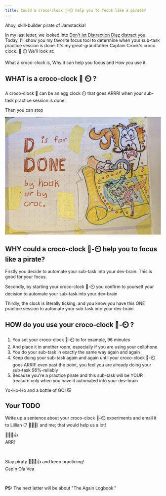 ```yaml
---
title: Could a croco-clock 🐊-⏲️ help you to focus like a pirate?
---
```


Ahoy, skill-builder pirate of Jamstackia!

In my last letter, we looked into [Don't let Distraction Diaz distract you](/posts/2022-09-29-automate/). Today, I'll show you my favorite focus tool to determine when your sub-task practice session is done. It's my great-grandfather Captain Crook's croco clock. 🐊 ⏲️ We'll look at:

What a croco-clock is,
Why it can help you focus and
How you use it.

## WHAT is a croco-clock 🐊 ⏲️ ?

A croco-clock 🐊 can be an egg clock ⏲️ that goes ARRR! when your sub-task practice session is done.

Then you can stop

![Sketch of Captain Croc](./by-croc.jpg)

## WHY could a croco-clock 🐊-⏲️ help you to focus like a pirate?

Firstly you decide to automate your sub-task into your dev-brain. This is good for your focus.

Secondly, by starting your croco-clock 🐊-⏲️ you confirm to yourself your decision to automate your sub-task into your dev-brain

Thirdly, the clock is literally ticking, and you know you have this ONE practice session to automate your sub-task into your dev-brain.

## HOW do you use your croco-clock 🐊-⏲️ ?

1. You set your croco-clock 🐊-⏲️ to for example, 96 minutes
2. And place it in another room, especially if you are using your cellphone
3. You do your sub-task in exactly the same way again and again
4. Keep doing your sub-task again and again until your croco-clock 🐊-⏲️ goes ARRR! even past the point, you feel you are already doing your sub-task 96%-reliably
5. Because you're a practice pirate and this sub-task will be YOUR treasure only when you have it automated into your dev-brain

Yo-Ho-Ho and a bottle of GO! 😺

## Your TODO

Write up a sentence about your croco-clock 🐊-⏲️ experiments and email it to Lillian (7 🏴‍☠️👸) and me; that would help us a lot!

🏴‍☠️😺👍  
ARR!

&nbsp;

Stay piraty 🏴‍☠️😺👍 and keep practicing!  
Cap'n Ola Vea

&nbsp;

**PS:** The next letter will be about "The Again Logbook."
